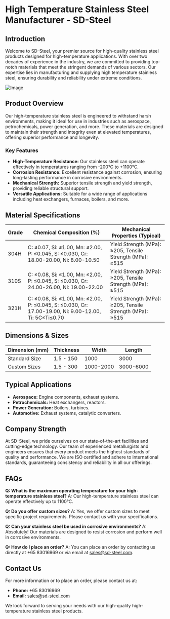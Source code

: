 # High Temperature Stainless Steel Manufacturer - SD-Steel

## Introduction

Welcome to SD-Steel, your premier source for high-quality stainless steel products designed for high-temperature applications. With over two decades of experience in the industry, we are committed to providing top-notch materials that meet the stringent demands of various sectors. Our expertise lies in manufacturing and supplying high temperature stainless steel, ensuring durability and reliability under extreme conditions.

![Image](https://github.com/user-attachments/assets/2567258e-e124-4816-932d-1809bd27ef0b)

## Product Overview

Our high-temperature stainless steel is engineered to withstand harsh environments, making it ideal for use in industries such as aerospace, petrochemicals, power generation, and more. These materials are designed to maintain their strength and integrity even at elevated temperatures, offering superior performance and longevity.

### Key Features

- **High-Temperature Resistance:** Our stainless steel can operate effectively in temperatures ranging from -200°C to +1100°C.
- **Corrosion Resistance:** Excellent resistance against corrosion, ensuring long-lasting performance in corrosive environments.
- **Mechanical Strength:** Superior tensile strength and yield strength, providing reliable structural support.
- **Versatile Applications:** Suitable for a wide range of applications including heat exchangers, furnaces, boilers, and more.

## Material Specifications

| Grade       | Chemical Composition (%) | Mechanical Properties (Typical) |
|-------------|--------------------------|---------------------------------|
| 304H        | C: ≤0.07, Si: ≤1.00, Mn: ≤2.00, P: ≤0.045, S: ≤0.030, Cr: 18.00-20.00, Ni: 8.00-10.50 | Yield Strength (MPa): ≥205, Tensile Strength (MPa): ≥515 |
| 310S        | C: ≤0.08, Si: ≤1.00, Mn: ≤2.00, P: ≤0.045, S: ≤0.030, Cr: 24.00-26.00, Ni: 19.00-22.00 | Yield Strength (MPa): ≥205, Tensile Strength (MPa): ≥515 |
| 321H        | C: ≤0.08, Si: ≤1.00, Mn: ≤2.00, P: ≤0.045, S: ≤0.030, Cr: 17.00-19.00, Ni: 9.00-12.00, Ti: 5C≤Ti≤0.70 | Yield Strength (MPa): ≥205, Tensile Strength (MPa): ≥515 |

## Dimensions & Sizes

| Dimension (mm) | Thickness | Width | Length |
|-----------------|-----------|-------|--------|
| Standard Size   | 1.5 - 150 | 1000  | 3000   |
| Custom Sizes    | 1.5 - 300 | 1000-2000 | 3000-6000 |

## Typical Applications

- **Aerospace:** Engine components, exhaust systems.
- **Petrochemicals:** Heat exchangers, reactors.
- **Power Generation:** Boilers, turbines.
- **Automotive:** Exhaust systems, catalytic converters.

## Company Strength

At SD-Steel, we pride ourselves on our state-of-the-art facilities and cutting-edge technology. Our team of experienced metallurgists and engineers ensures that every product meets the highest standards of quality and performance. We are ISO certified and adhere to international standards, guaranteeing consistency and reliability in all our offerings.

## FAQs

**Q: What is the maximum operating temperature for your high-temperature stainless steel?**
A: Our high-temperature stainless steel can operate effectively up to 1100°C.

**Q: Do you offer custom sizes?**
A: Yes, we offer custom sizes to meet specific project requirements. Please contact us with your specifications.

**Q: Can your stainless steel be used in corrosive environments?**
A: Absolutely! Our materials are designed to resist corrosion and perform well in corrosive environments.

**Q: How do I place an order?**
A: You can place an order by contacting us directly at +65 83016969 or via email at sales@sd-steel.com.

## Contact Us

For more information or to place an order, please contact us at:

- **Phone:** +65 83016969
- **Email:** sales@sd-steel.com

We look forward to serving your needs with our high-quality high-temperature stainless steel products.